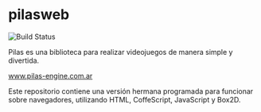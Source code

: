 pilasweb
========

![Build Status](https://travis-ci.org/hugoruscitti/pilasweb.png?branch=master)

Pilas es una biblioteca para realizar videojuegos de manera simple
y divertida.

www.pilas-engine.com.ar

Este repositorio contiene una versión hermana programada para funcionar
sobre navegadores, utilizando HTML, CoffeScript, JavaScript y Box2D.
